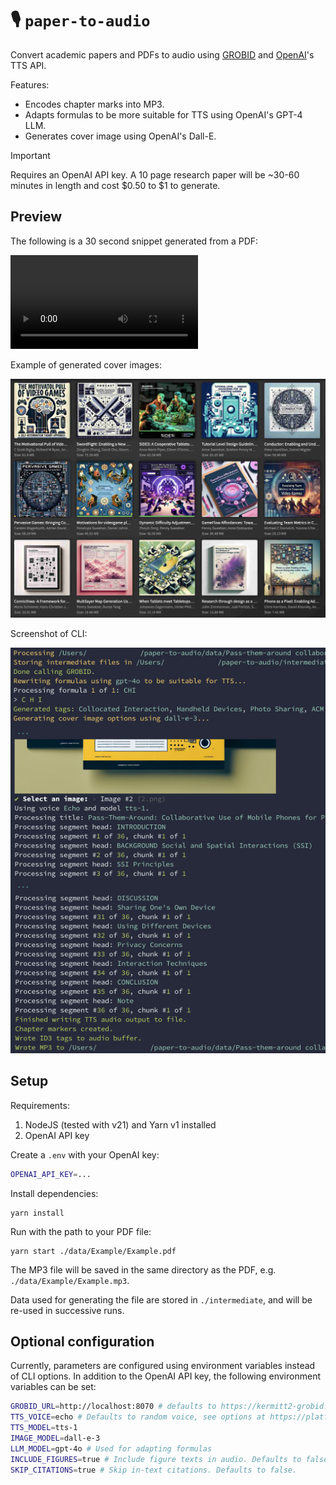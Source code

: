 # 🎙️ `paper-to-audio`

Convert academic papers and PDFs to audio using [GROBID](https://github.com/kermitt2/grobid) and [OpenAI](https://openai.com)'s TTS API.

Features:

-   Encodes chapter marks into MP3.
-   Adapts formulas to be more suitable for TTS using OpenAI's GPT-4 LLM.
-   Generates cover image using OpenAI's Dall-E.

> [!IMPORTANT]
> Requires an OpenAI API key. A 10 page research paper will be ~30-60 minutes in length and cost $0.50 to $1 to generate.

## Preview

The following is a 30 second snippet generated from a PDF:

![audio preview](./preview.mp4)

Example of generated cover images:

![paper-to-audio cover images](./preview-cover.jpg)

Screenshot of CLI:

![paper-to-audio CLI](./preview-cli.jpg)

## Setup

Requirements:

1. NodeJS (tested with v21) and Yarn v1 installed
2. OpenAI API key

Create a `.env` with your OpenAI key:

```sh
OPENAI_API_KEY=...
```

Install dependencies:

```
yarn install
```

Run with the path to your PDF file:

```
yarn start ./data/Example/Example.pdf
```

The MP3 file will be saved in the same directory as the PDF, e.g. `./data/Example/Example.mp3`.

Data used for generating the file are stored in `./intermediate`, and will be re-used in successive runs.

## Optional configuration

Currently, parameters are configured using environment variables instead of CLI options. In addition to the OpenAI API key, the following environment variables can be set:

```sh
GROBID_URL=http://localhost:8070 # defaults to https://kermitt2-grobid.hf.space
TTS_VOICE=echo # Defaults to random voice, see options at https://platform.openai.com/docs/guides/text-to-speech/voice-options
TTS_MODEL=tts-1
IMAGE_MODEL=dall-e-3
LLM_MODEL=gpt-4o # Used for adapting formulas
INCLUDE_FIGURES=true # Include figure texts in audio. Defaults to false.
SKIP_CITATIONS=true # Skip in-text citations. Defaults to false.
```
